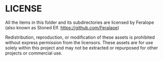 # LICENSE
All the items in this folder and its subdirectories are licensed by Feralope (also known as Stoned Elf. https://github.com/Feralape)

Redistribution, reproduction, or modification of these assets is prohibited without express permission from the licensors. These assets are for use solely within this project and may not be extracted or repurposed for other projects or commercial use.

